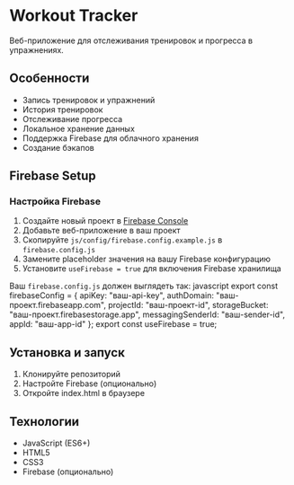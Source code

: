 # Workout Tracker

Веб-приложение для отслеживания тренировок и прогресса в упражнениях.

## Особенности
- Запись тренировок и упражнений
- История тренировок
- Отслеживание прогресса
- Локальное хранение данных
- Поддержка Firebase для облачного хранения
- Создание бэкапов

## Firebase Setup

### Настройка Firebase
1. Создайте новый проект в [Firebase Console](https://console.firebase.google.com/)
2. Добавьте веб-приложение в ваш проект
3. Скопируйте `js/config/firebase.config.example.js` в `firebase.config.js`
4. Замените placeholder значения на вашу Firebase конфигурацию
5. Установите `useFirebase = true` для включения Firebase хранилища

Ваш `firebase.config.js` должен выглядеть так:
javascript
export const firebaseConfig = {
apiKey: "ваш-api-key",
authDomain: "ваш-проект.firebaseapp.com",
projectId: "ваш-проект-id",
storageBucket: "ваш-проект.firebasestorage.app",
messagingSenderId: "ваш-sender-id",
appId: "ваш-app-id"
};
export const useFirebase = true;

## Установка и запуск
1. Клонируйте репозиторий
2. Настройте Firebase (опционально)
3. Откройте index.html в браузере

## Технологии
- JavaScript (ES6+)
- HTML5
- CSS3
- Firebase (опционально)